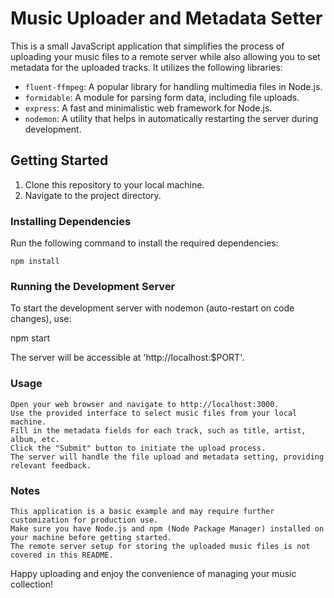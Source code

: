 # Music Uploader and Metadata Setter

This is a small JavaScript application that simplifies the process of uploading your music files to a remote server while also allowing you to set metadata for the uploaded tracks. It utilizes the following libraries:

- `fluent-ffmpeg`: A popular library for handling multimedia files in Node.js.
- `formidable`: A module for parsing form data, including file uploads.
- `express`: A fast and minimalistic web framework for Node.js.
- `nodemon`: A utility that helps in automatically restarting the server during development.

## Getting Started

1. Clone this repository to your local machine.
2. Navigate to the project directory.

### Installing Dependencies

Run the following command to install the required dependencies:

`npm install`


### Running the Development Server

To start the development server with nodemon (auto-restart on code changes), use:

npm start

The server will be accessible at 'http://localhost:$PORT'.

### Usage

    Open your web browser and navigate to http://localhost:3000.
    Use the provided interface to select music files from your local machine.
    Fill in the metadata fields for each track, such as title, artist, album, etc.
    Click the "Submit" button to initiate the upload process.
    The server will handle the file upload and metadata setting, providing relevant feedback.

### Notes

    This application is a basic example and may require further customization for production use.
    Make sure you have Node.js and npm (Node Package Manager) installed on your machine before getting started.
    The remote server setup for storing the uploaded music files is not covered in this README.

Happy uploading and enjoy the convenience of managing your music collection!
